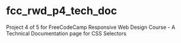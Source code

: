# fcc_rwd_p4_tech_doc
Project 4 of 5 for FreeCodeCamp Responsive Web Design Course - A Technical Documentation page for CSS Selectors
